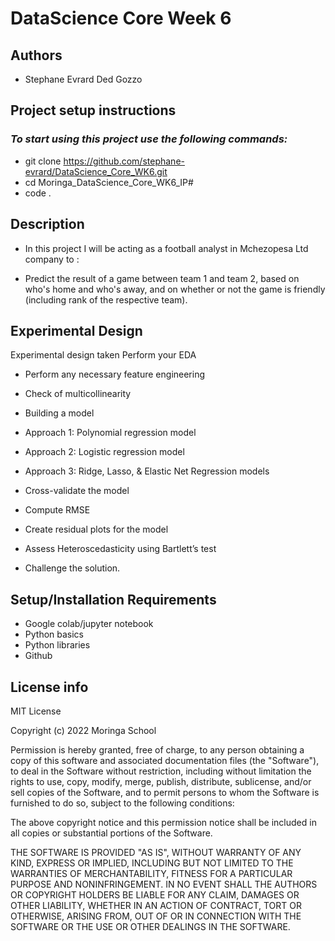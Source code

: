 # DataScience Core Week 6

## Authors
* Stephane Evrard Ded Gozzo

## Project setup instructions

### *To start using this project use the following commands:*
* git clone  https://github.com/stephane-evrard/DataScience_Core_WK6.git
* cd Moringa_DataScience_Core_WK6_IP#
* code .

## Description

* In this project I will be acting as a football analyst in Mchezopesa Ltd company to :

* Predict the result of a game between team 1 and team 2, based on who's home and who's away, and on whether or not the game is friendly (including rank of the respective team).

## Experimental Design

Experimental design taken Perform your EDA

* Perform any necessary feature engineering

* Check of multicollinearity

* Building a model

* Approach 1: Polynomial regression model

* Approach 2: Logistic regression model

* Approach 3: Ridge, Lasso, & Elastic Net Regression models

* Cross-validate the model

* Compute RMSE

* Create residual plots for the model

* Assess Heteroscedasticity using Bartlett’s test

* Challenge the solution.

## Setup/Installation Requirements

* Google colab/jupyter notebook
* Python basics
* Python libraries
* Github

## License info

MIT License

Copyright (c) 2022 Moringa School

Permission is hereby granted, free of charge, to any person obtaining a copy of this software and associated documentation files (the "Software"), to deal in the Software without restriction, including without limitation the rights to use, copy, modify, merge, publish, distribute, sublicense, and/or sell copies of the Software, and to permit persons to whom the Software is furnished to do so, subject to the following conditions:

The above copyright notice and this permission notice shall be included in all copies or substantial portions of the Software.

THE SOFTWARE IS PROVIDED "AS IS", WITHOUT WARRANTY OF ANY KIND, EXPRESS OR IMPLIED, INCLUDING BUT NOT LIMITED TO THE WARRANTIES OF MERCHANTABILITY, FITNESS FOR A PARTICULAR PURPOSE AND NONINFRINGEMENT. IN NO EVENT SHALL THE AUTHORS OR COPYRIGHT HOLDERS BE LIABLE FOR ANY CLAIM, DAMAGES OR OTHER LIABILITY, WHETHER IN AN ACTION OF CONTRACT, TORT OR OTHERWISE, ARISING FROM, OUT OF OR IN CONNECTION WITH THE SOFTWARE OR THE USE OR OTHER DEALINGS IN THE SOFTWARE.